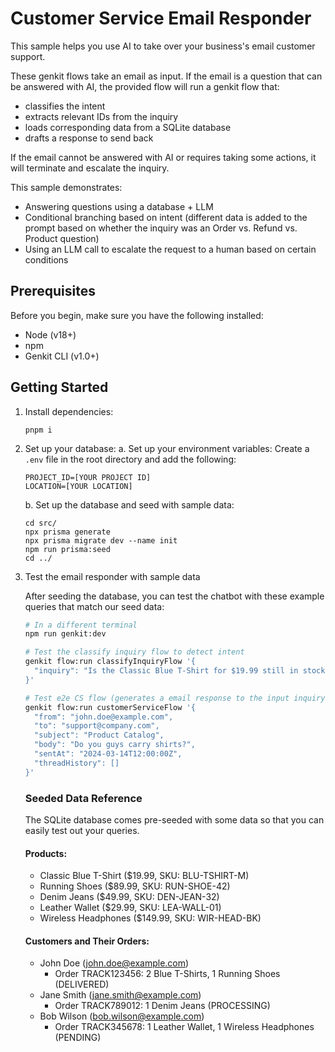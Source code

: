# Customer Service Email Responder
This sample helps you use AI to take over your business's email customer support. 

These genkit flows take an email as input. If the email is a question that can be answered with AI, the provided flow will run a genkit flow that:
- classifies the intent
- extracts relevant IDs from the inquiry
- loads corresponding data from a SQLite database
- drafts a response to send back

If the email cannot be answered with AI or requires taking some actions, it will terminate and escalate the inquiry.

This sample demonstrates:
- Answering questions using a database + LLM
- Conditional branching based on intent (different data is added to the prompt based on whether the inquiry was an Order vs. Refund vs. Product question)
- Using an LLM call to escalate the request to a human based on certain conditions

## Prerequisites

Before you begin, make sure you have the following installed:

- Node (v18+)
- npm
- Genkit CLI (v1.0+)

## Getting Started


1. Install dependencies:
   ```
   pnpm i
   ```

2. Set up your database:
   a. Set up your environment variables:
      Create a `.env` file in the root directory and add the following:
      ```
      PROJECT_ID=[YOUR PROJECT ID]
      LOCATION=[YOUR LOCATION]
      ```

   b. Set up the database and seed with sample data:
      ```
      cd src/
      npx prisma generate
      npx prisma migrate dev --name init
      npm run prisma:seed
      cd ../
      ```

3. Test the email responder with sample data
   
   After seeding the database, you can test the chatbot with these example queries that match our seed data:

   ```bash
   # In a different terminal
   npm run genkit:dev

   # Test the classify inquiry flow to detect intent
   genkit flow:run classifyInquiryFlow '{
     "inquiry": "Is the Classic Blue T-Shirt for $19.99 still in stock?"
   }'

   # Test e2e CS flow (generates a email response to the input inquiry)
   genkit flow:run customerServiceFlow '{
     "from": "john.doe@example.com",
     "to": "support@company.com",
     "subject": "Product Catalog",
     "body": "Do you guys carry shirts?",
     "sentAt": "2024-03-14T12:00:00Z",
     "threadHistory": []
   }'
   ```

   ### Seeded Data Reference
   The SQLite database comes pre-seeded with some data so that you can
   easily test out your queries.

   #### Products:
   - Classic Blue T-Shirt ($19.99, SKU: BLU-TSHIRT-M)
   - Running Shoes ($89.99, SKU: RUN-SHOE-42)
   - Denim Jeans ($49.99, SKU: DEN-JEAN-32)
   - Leather Wallet ($29.99, SKU: LEA-WALL-01)
   - Wireless Headphones ($149.99, SKU: WIR-HEAD-BK)

   #### Customers and Their Orders:
   - John Doe (john.doe@example.com)
     - Order TRACK123456: 2 Blue T-Shirts, 1 Running Shoes (DELIVERED)
   - Jane Smith (jane.smith@example.com)
     - Order TRACK789012: 1 Denim Jeans (PROCESSING)
   - Bob Wilson (bob.wilson@example.com)
     - Order TRACK345678: 1 Leather Wallet, 1 Wireless Headphones (PENDING)
